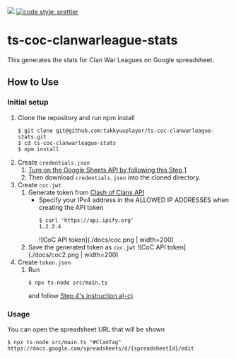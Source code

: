 ![](https://github.com/takkyuuplayer/ts-coc-clanwarleague-stats/workflows/CI/badge.svg)
[![code style: prettier](https://img.shields.io/badge/code_style-prettier-ff69b4.svg?style=flat-square)](https://github.com/prettier/prettier)

# ts-coc-clanwarleague-stats

This generates the stats for Clan War Leagues on Google spreadsheet.

## How to Use

### Initial setup

1. Clone the repository and run npm install
   ```
   $ git clone git@github.com:takkyuuplayer/ts-coc-clanwarleague-stats.git
   $ cd ts-coc-clanwarleague-stats
   $ npm install
   ```
1. Create `credentials.json`
   1. [Turn on the Google Sheets API by following this Step 1](https://developers.google.com/sheets/api/quickstart/nodejs#step_1_turn_on_the)
   1. Then download `credentials.json` into the cloned directory.
1. Create `coc.jwt`
   1. Generate token from [Clash of Clans API](https://developer.clashofclans.com/#/getting-started)
      * Specify your IPv4 address in the ALLOWED IP ADDRESSES when creating the API token
         ```
         $ curl 'https://api.ipify.org'
         1.2.3.4
         ```
         ![CoC API token](./docs/coc.png | width=200)
    2. Save the generated token as `coc.jwt`
         ![CoC API token](./docs/coc2.png | width=200)
1. Create `token.json`
   1. Run
      ```
      $ npx ts-node src/main.ts
      ```
      and follow [Step 4's instruction a)-c)](https://developers.google.com/sheets/api/quickstart/nodejs#step_4_run_the_sample)

### Usage

You can open the spreadsheet URL that will be shown

```
$ npx ts-node src/main.ts "#ClanTag"
https://docs.google.com/spreadsheets/d/{spreadsheetId}/edit
```